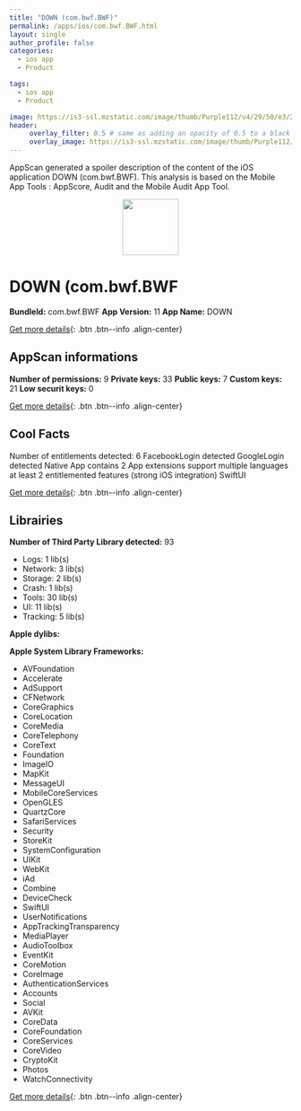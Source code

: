 ```yaml
---
title: "DOWN (com.bwf.BWF)"
permalink: /apps/ios/com.bwf.BWF.html
layout: single
author_profile: false
categories: 
  - ios app 
  - Product 

tags: 
  - ios app 
  - Product 

image: https://is3-ssl.mzstatic.com/image/thumb/Purple112/v4/29/50/e3/2950e3b1-d2e3-f563-c278-75f91e1c40fd/AppIcon-1x_U007emarketing-0-6-0-85-220.png/512x512bb.jpg
header: 
     overlay_filter: 0.5 # same as adding an opacity of 0.5 to a black background
     overlay_image: https://is3-ssl.mzstatic.com/image/thumb/Purple112/v4/29/50/e3/2950e3b1-d2e3-f563-c278-75f91e1c40fd/AppIcon-1x_U007emarketing-0-6-0-85-220.png/512x512bb.jpg
---
```

AppScan generated a spoiler description of the content of the iOS application DOWN (com.bwf.BWF). This analysis is based on the Mobile App Tools : AppScore, Audit and the Mobile Audit App Tool.

  
  
<div style="text-align: center;"><img src="https://is3-ssl.mzstatic.com/image/thumb/Purple112/v4/29/50/e3/2950e3b1-d2e3-f563-c278-75f91e1c40fd/AppIcon-1x_U007emarketing-0-6-0-85-220.png/512x512bb.jpg" width="100" height="100"></div>  
  
# DOWN (com.bwf.BWF

**BundleId:** com.bwf.BWF
**App Version:** 11
**App Name:** DOWN


[Get more details](/pricing.html){: .btn .btn--info .align-center}  
  
## AppScan informations 

**Number of permissions:** 9
**Private keys:** 33
**Public keys:** 7
**Custom keys:** 21
**Low securit keys:** 0
  
[Get more details](/pricing.html){: .btn .btn--info .align-center}

## Cool Facts

Number of entitlements detected: 6
FacebookLogin detected
GoogleLogin detected
Native App
contains 2 App extensions
support multiple languages
at least 2 entitlemented features (strong iOS integration)
SwiftUI
  
[Get more details](/pricing.html){: .btn .btn--info .align-center}

## Librairies 
**Number of Third Party Library detected:** 93
- Logs: 1 lib(s)
- Network: 3 lib(s)
- Storage: 2 lib(s)
- Crash: 1 lib(s)
- Tools: 30 lib(s)
- UI: 11 lib(s)
- Tracking: 5 lib(s)

**Apple dylibs:**


**Apple System Library Frameworks:**
- AVFoundation
- Accelerate
- AdSupport
- CFNetwork
- CoreGraphics
- CoreLocation
- CoreMedia
- CoreTelephony
- CoreText
- Foundation
- ImageIO
- MapKit
- MessageUI
- MobileCoreServices
- OpenGLES
- QuartzCore
- SafariServices
- Security
- StoreKit
- SystemConfiguration
- UIKit
- WebKit
- iAd
- Combine
- DeviceCheck
- SwiftUI
- UserNotifications
- AppTrackingTransparency
- MediaPlayer
- AudioToolbox
- EventKit
- CoreMotion
- CoreImage
- AuthenticationServices
- Accounts
- Social
- AVKit
- CoreData
- CoreFoundation
- CoreServices
- CoreVideo
- CryptoKit
- Photos
- WatchConnectivity


  
[Get more details](/pricing.html){: .btn .btn--info .align-center}

